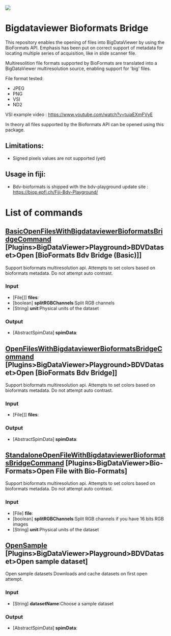 [![](https://travis-ci.com/BIOP/bigdataviewer-bioformats.svg?branch=master)](https://travis-ci.com/BIOP/bigdataviewer-bioformats)

# Bigdataviewer Bioformats Bridge 

This repository enables the opening of files into BigDataViewer by using the BioFormats API.
Emphasis has been put on correct support of metadata for locating multiple series of acquisition, like in slide scanner file.

Multiresolition file formats supported by BioFormats are translated into a BigDataViewer multiresolution source, enabling support for 'big' files.

File format tested:
* JPEG
* PNG
* VSI
* ND2

VSI example video : https://www.youtube.com/watch?v=tuiaEXmFVyE

In theory all files supported by the Bioformats API can be opened using this package.

## Limitations:
* Signed pixels values are not supported (yet)

## Usage in fiji:
* Bdv-bioformats is shipped with the bdv-playground update site : https://biop.epfl.ch/Fiji-Bdv-Playground/

# List of commands

## [BasicOpenFilesWithBigdataviewerBioformatsBridgeCommand](https://github.com/BIOP/bigdataviewer-bioformats/tree/master/src/main/java/ch/epfl/biop/bdv/bioformats/command/BasicOpenFilesWithBigdataviewerBioformatsBridgeCommand.java) [Plugins>BigDataViewer>Playground>BDVDataset>Open [BioFormats Bdv Bridge (Basic)]]
Support bioformats multiresolution api. Attempts to set colors based on bioformats metadata. Do not attempt auto contrast.
### Input
* [File[]] **files**:
* [boolean] **splitRGBChannels**:Split RGB channels
* [String] **unit**:Physical units of the dataset
### Output
* [AbstractSpimData] **spimData**:


## [OpenFilesWithBigdataviewerBioformatsBridgeCommand](https://github.com/BIOP/bigdataviewer-bioformats/tree/master/src/main/java/ch/epfl/biop/bdv/bioformats/command/OpenFilesWithBigdataviewerBioformatsBridgeCommand.java) [Plugins>BigDataViewer>Playground>BDVDataset>Open [BioFormats Bdv Bridge]]
Support bioformats multiresolution api. Attempts to set colors based on bioformats metadata. Do not attempt auto contrast.
### Input
* [File[]] **files**:
### Output
* [AbstractSpimData] **spimData**:


## [StandaloneOpenFileWithBigdataviewerBioformatsBridgeCommand](https://github.com/BIOP/bigdataviewer-bioformats/tree/master/src/main/java/ch/epfl/biop/bdv/bioformats/command/StandaloneOpenFileWithBigdataviewerBioformatsBridgeCommand.java) [Plugins>BigDataViewer>Bio-Formats>Open File with Bio-Formats]
Support bioformats multiresolution api. Attempts to set colors based on bioformats metadata. Do not attempt auto contrast.
### Input
* [File] **file**:
* [boolean] **splitRGBChannels**:Split RGB channels if you have 16 bits RGB images
* [String] **unit**:Physical units of the dataset


## [OpenSample](https://github.com/BIOP/bigdataviewer-bioformats/tree/master/src/main/java/ch/epfl/biop/bdv/bioformats/samples/OpenSample.java) [Plugins>BigDataViewer>Playground>BDVDataset>Open sample dataset]
Open sample datasets
Downloads and cache datasets on first open attempt.
### Input
* [String] **datasetName**:Choose a sample dataset
### Output
* [AbstractSpimData] **spimData**:


